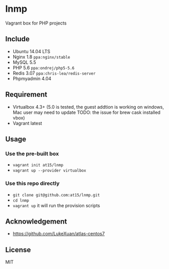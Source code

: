 # lnmp
Vagrant box for PHP projects

## Include

- Ubuntu 14.04 LTS
- Nginx 1.8 `ppa:nginx/stable`
- MySQL 5.5
- PHP 5.6 `ppa:ondrej/php5-5.6`
- Redis 3.07 `ppa:chris-lea/redis-server`
- Phpmyadmin 4.04

## Requirement

- Virtualbox 4.3+ (5.0 is tested, the guest addtion is working on windows, Mac user may
need to update TODO: the issue for brew cask installed vbox)
- Vagrant latest

## Usage

### Use the pre-built box

- `vagrant init at15/lnmp`
- `vagrant up --provider virtualbox`

### Use this repo directly

- `git clone git@github.com:at15/lnmp.git`
- `cd lnmp`
- `vagrant up` it will run the provision scripts

## Acknowledgement

- https://github.com/LukeXuan/atlas-centos7

## License

MIT
